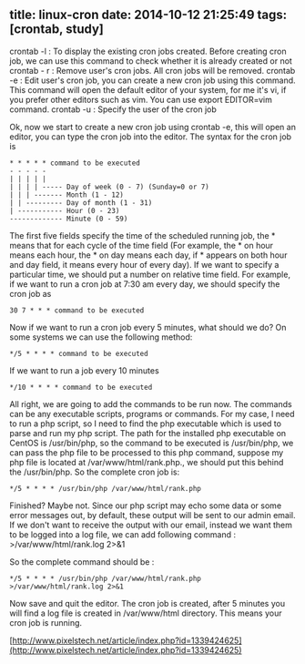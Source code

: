 title: linux-cron
date: 2014-10-12 21:25:49
tags: [crontab, study]
---

crontab -l  : To display the existing cron jobs created. Before creating cron job, we can use this command to check whether it is already created or not
crontab - r :  Remove user's cron jobs. All cron jobs will be removed.
crontab -e : Edit user's cron job, you can create a new cron job using this command. This command will open the default editor of your system, for me it's vi, if you prefer other editors such as vim. You can use export EDITOR=vim command.
crontab -u : Specify the user of the cron job

Ok, now we start to create a new cron job using crontab -e, this will open an editor, you can type the cron job into the editor. The syntax for the cron job is 

````
* * * * * command to be executed
- - - - -
| | | | |
| | | | ----- Day of week (0 - 7) (Sunday=0 or 7)
| | | ------- Month (1 - 12)
| | --------- Day of month (1 - 31)
| ----------- Hour (0 - 23)
------------- Minute (0 - 59)
````

<!-- more -->

The first five fields specify the time of the scheduled running job, the * means that for each cycle of the time field (For example, the * on hour means each hour, the * on day means each day, if * appears on both hour and day field, it means every hour of every day). If we want to specify a particular time, we should put a number on relative time field. For example, if we want to run a cron job at 7:30 am every day, we should specify the cron job as

````
30 7 * * * command to be executed
````

Now if we want to run a cron job every 5 minutes, what should we do? On some systems we can use the following method:

````
*/5 * * * * command to be executed
````

If we want to run a job every 10 minutes

````
*/10 * * * * command to be executed
````

All right, we are going to add the commands to be run now. The commands can be any executable scripts, programs or commands. For my case, I need to run a php script, so I need to find the php executable which is used to parse and run my php script. The path for the installed php executable on CentOS is /usr/bin/php, so the command to be executed is /usr/bin/php, we can pass the php file to be processed to this php command, suppose my php file is located at /var/www/html/rank.php., we should put this behind the /usr/bin/php. So the complete cron job is:

````
*/5 * * * * /usr/bin/php /var/www/html/rank.php 
````

Finished? Maybe not. Since our php script may echo some data or some error messages out, by default, these output will be sent to our admin email. If we don't want to receive the output with our email, instead we want them to be logged into a log file, we can add following command : >/var/www/html/rank.log 2>&1

So the complete command should be :

````
*/5 * * * * /usr/bin/php /var/www/html/rank.php >/var/www/html/rank.log 2>&1
````

Now save and quit the editor. The cron job is created, after 5 minutes you will find a log file is created in /var/www/html directory. This means your cron job is running. 

[http://www.pixelstech.net/article/index.php?id=1339424625](http://www.pixelstech.net/article/index.php?id=1339424625)



